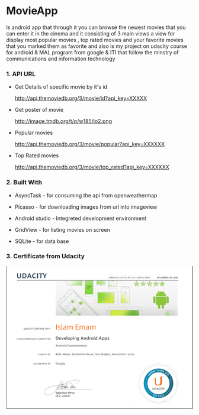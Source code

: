 # MovieApp

Is android app that through it you can browse the newest movies that you can enter it in the cinema and it consisting of 3 main views
a view for display most popular movies , top rated movies and your favorite movies that you marked them as favorite
and also is my project on udacity course for android & MAL program from google & ITI that follow the minstry of communications and information technology



### 1. API URL
* Get Details of specific movie by it's id                                                                                           

  http://api.themoviedb.org/3/movie/id?api_key=XXXXX


* Get poster of movie                                                                                                        

  http://image.tmdb.org/t/p/w185/io2.png                                                                                                
  
  
* Popular movies


  http://api.themoviedb.org/3/movie/popular?api_key=XXXXXX
  
* Top Rated movies

  http://api.themoviedb.org/3/movie/top_rated?api_key=XXXXXX
  
  
### 2. Built With
                                                                                                                     
* AsyncTask - for consuming the api from openweathermap


* Picasso - for downloading images from url into imageview                                                              


* Android studio  - Integreted development environment                                                                                  


* GridView - for listing movies on screen

* SQLite - for data base

### 3. Certificate from Udacity

![certificate from udacity](https://github.com/islam-Ellithy/MovieApp/blob/master/certificate.PNG)
